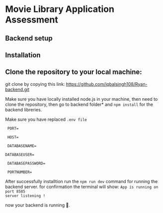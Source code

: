 # Movie Library Application Assessment

## Backend setup

## Installation

## Clone the repository to your local machine:
git clone by copying this link:  https://github.com/iqbalsingh108/Ryan-backend.git

 Make sure you have locally installed node.js in your machine, then  need to clone the repository,
 then go to backend folder* and `npm install` for the backend libreries.

Make sure you have replaced `.env file`

`
PORT=`

`
HOST=`

`
DATABASENAME=`

`
DATABASEUSER= `

`
DATABASEPASSWORD=`

`
PORTNUMBER=`

After successfully installtion run the `npm run dev` command for running the backend server.
 for confirmation the terminal will show: 
 `App is running on port 8585`\
 `server listening !`

 now your backend is running 🤘.

